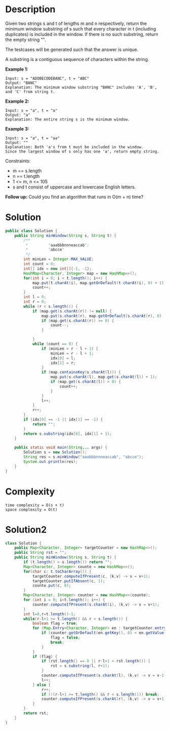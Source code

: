 # Description
Given two strings s and t of lengths m and n respectively, return the minimum window substring of s such that every character in t (including duplicates) is included in the window. If there is no such substring, return the empty string "".

The testcases will be generated such that the answer is unique.

A substring is a contiguous sequence of characters within the string.

 

**Example 1:**
```
Input: s = "ADOBECODEBANC", t = "ABC"
Output: "BANC"
Explanation: The minimum window substring "BANC" includes 'A', 'B', and 'C' from string t.
```

**Example 2:**
```
Input: s = "a", t = "a"
Output: "a"
Explanation: The entire string s is the minimum window.
```
**Example 3:**
```
Input: s = "a", t = "aa"
Output: ""
Explanation: Both 'a's from t must be included in the window.
Since the largest window of s only has one 'a', return empty string.
```

Constraints:

* m == s.length
* n == t.length
* 1 <= m, n <= 105
* s and t consist of uppercase and lowercase English letters.
 

**Follow up:** Could you find an algorithm that runs in O(m + n) time?

# Solution
```java
public class Solution {
    public String minWindow(String s, String t) {
        /**
         *         "aaabbbnnneaccab";
         *         "abcce"
         */
        int minLen = Integer.MAX_VALUE;
        int count = 0;
        int[] idx = new int[]{-1, -1};
        HashMap<Character, Integer> map = new HashMap<>();
        for(int i = 0; i < t.length(); i++) {
            map.put(t.charAt(i), map.getOrDefault(t.charAt(i), 0) + 1);
            count++;
        }
        int l = 0;
        int r = 0;
        while (r < s.length()) {
            if (map.get(s.charAt(r)) != null) {
                map.put(s.charAt(r), map.getOrDefault(s.charAt(r), 0) - 1);
                if (map.get(s.charAt(r)) >= 0) {
                    count--;
                }

            }
            while (count == 0) {
                if (minLen > r - l + 1) {
                    minLen = r - l + 1;
                    idx[0] = l;
                    idx[1] = r;
                }
                if (map.containsKey(s.charAt(l))) {
                    map.put(s.charAt(l), map.get(s.charAt(l)) + 1);
                    if (map.get(s.charAt(l)) > 0) {
                        count++;
                    }
                }
                l++;
            }
            r++;
        }
        if (idx[0] == -1 || idx[1] == -1) {
            return "";
        }
        return s.substring(idx[0], idx[1] + 1);
    }

    public static void main(String... args) {
        Solution s = new Solution();
        String res = s.minWindow("aaabbbnnneaccab", "abcce");
        System.out.println(res);
    }
}
```
# Complexity
```
time complexity = O(s + t)
space complexity = O(t)
```


# Solution2
```java
class Solution {
    public Map<Character, Integer> targetCounter = new HashMap<>();
    public String rst = "";
    public String minWindow(String s, String t) {
        if (t.length() > s.length()) return "";
        Map<Character, Integer> counte = new HashMap<>();
        for(char c: t.toCharArray()) {
            targetCounter.computeIfPresent(c, (k,v) -> v = v+1);
            targetCounter.putIfAbsent(c, 1);
            counte.put(c, 0);
        }
        Map<Character, Integer> counter = new HashMap<>(counte);
        for (int i = 0; i<t.length(); i++) {
            counter.computeIfPresent(s.charAt(i), (k,v) -> v = v+1);
        }
        int l=0,r=t.length()-1;
        while(r-l+1 >= t.length() && r < s.length()) {
            boolean flag = true;
            for (Map.Entry<Character, Integer> en : targetCounter.entrySet()) {
                if (counter.getOrDefault(en.getKey(), 0) < en.getValue()) {
                    flag = false;
                    break;
                }
            }
            if (flag) {
                if (rst.length() == 0 || r-l+1 < rst.length()) {
                    rst = s.substring(l, r+1);
                }
                counter.computeIfPresent(s.charAt(l), (k,v) -> v = v-1);
                l++;
            } else {
                r++;
                if (!(r-l+1 >= t.length() && r < s.length())) break;
                counter.computeIfPresent(s.charAt(r), (k,v) -> v = v+1);
            }
        }
        return rst;
    }
}
```